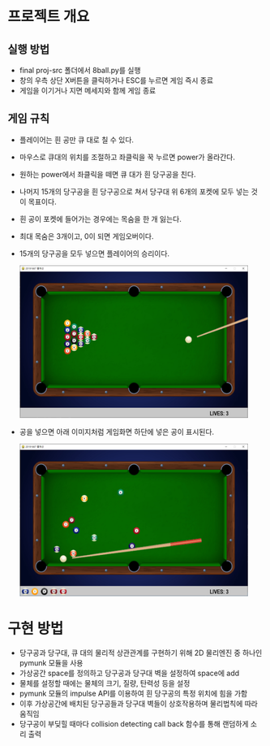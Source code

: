 프로젝트 개요
==================
실행 방법
------------------
- final proj-src 폴더에서 8ball.py를 실행
- 창의 우측 상단 X버튼을 클릭하거나 ESC를 누르면 게임 즉시 종료
- 게임을 이기거나 지면 메세지와 함께 게임 종료

게임 규칙
------------------
- 플레이어는 흰 공만 큐 대로 칠 수 있다.
- 마우스로 큐대의 위치를 조절하고 좌클릭을 꾹 누르면 power가 올라간다.
- 원하는 power에서 좌클릭을 떼면 큐 대가 흰 당구공을 친다.
- 나머지 15개의 당구공을 흰 당구공으로 쳐서 당구대 위 6개의 포켓에 모두 넣는 것이 목표이다.
- 흰 공이 포켓에 들어가는 경우에는 목숨을 한 개 잃는다.
- 최대 목숨은 3개이고, 0이 되면 게임오버이다.
- 15개의 당구공을 모두 넣으면 플레이어의 승리이다.

	<img src="assets/start.png" width="450px" height="300px" title="start"></img><br/>

- 공을 넣으면 아래 이미지처럼 게임화면 하단에 넣은 공이 표시된다.

	<img src="assets/gaming.png" width="450px" height="300px" title="start"></img><br/>

구현 방법
================
- 당구공과 당구대, 큐 대의 물리적 상관관계를 구현하기 위해 2D 물리엔진 중 하나인 pymunk 모듈을 사용
- 가상공간 space를 정의하고 당구공과 당구대 벽을 설정하여 space에 add
- 물체를 설정할 때에는 물체의 크기, 질량, 탄력성 등을 설정
- pymunk 모듈의 impulse API를 이용하여 흰 당구공의 특정 위치에 힘을 가함
- 이후 가상공간에 배치된 당구공들과 당구대 벽들이 상호작용하며 물리법칙에 따라 움직임
- 당구공이 부딪힐 때마다 collision  detecting call back 함수를 통해 랜덤하게 소리 출력